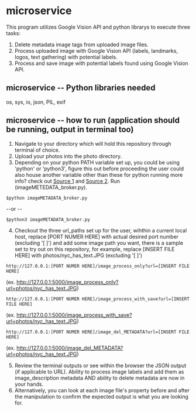 # microservice
This program utilizes Google Vision API and python librarys to execute three tasks:
1. Delete metadata image tags from uploaded image files.
2. Process uploaded image with Google Vision API (labels, landmarks, logos, text gathering) with potential labels.
3. Process and save image with potential labels found using Google Vision API.

## microservice -- Python libraries needed
os, sys, io, json, PIL, exif

## microservice -- how to run (application should be running, output in terminal too)
1. Navigate to your directory which will hold this repository through terminal of choice.
2. Upload your photos into the photo directory.
3. Depending on your python PATH variable set up, you could be using 'python' or 'python3', figure this out before proceeding the user could also house another variable other than these for python running more info? check out [Source 1](http://net-informations.com/python/intro/path.html) and [Source 2](https://geek-university.com/python/add-python-to-the-windows-path/). Run (imageMETEDATA_broker.py).
```  
$python imageMETADATA_broker.py
```  
--or --
```  
$python3 imageMETADATA_broker.py
```  
4. Checkout the three url_paths set up for the user, wihthin a current local host, replace [PORT NUMER HERE] with actual desired port number (excluding '[ ]') and add some image path you want, there is a sample set to try out on this repository, for example, replace [INSERT FILE HERE] with photos/nyc_has_text.JPG (excluding '[ ]')
```
http://127.0.0.1:[PORT NUMER HERE]/image_process_only?url=[INSERT FILE HERE]
```
(ex. http://127.0.0.1:5000/image_process_only?url=photos/nyc_has_text.JPG)
```
http://127.0.0.1:[PORT NUMER HERE]/image_process_with_save?url=[INSERT FILE HERE]
```
(ex. http://127.0.0.1:5000/image_process_with_save?url=photos/nyc_has_text.JPG)
```
http://127.0.0.1:[PORT NUMER HERE]/image_del_METADATA?url=[INSERT FILE HERE]
```
(ex. http://127.0.0.1:5000/image_del_METADATA?url=photos/nyc_has_text.JPG)


5. Review the terminal outputs or see within the browser the JSON output (if applicable to URL). Ability to process image labels and add them as image_description metadata AND ability to delete metadata are now in your hands.
6. Alternatively, you can look at each image file's property before and after the manipulation to confirm the expected output is what you are looking for.
